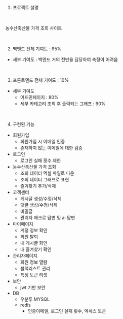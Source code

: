 1. 프로젝트 설명

<br/>

농수산축산물 가격 조회 사이트

<br/>

2. 백엔드 전체 기여도 : 95%
- 세부 기여도 : 백엔드 거의 전반을 담당하여 측정이 어려움

<br/>

3. 프론트엔드 전체 기여도 : 10%
- 세부 기여도
   - 어드민페이지 : 80%
   - 세부 카테고리 조회 후 출력되는 그래프 : 90%

<br/>

4. 구현된 기능
- 회원가입
    - 회원가입 시 이메일 인증
    - 존재하지 않는 이메일에 대한 검증
- 로그인
    - 로그인 실패 횟수 제한
- 농수산축산물 가격 조회
    - 조회 데이터 엑셀 파일로 다운
    - 조회 데이터 그래프로 표현
    - 즐겨찾기 추가/삭제
- 고객센터
    - 게시글 생성/수정/삭제
    - 댓글 생성/수정/삭제
    - 비밀글
    - 관리자 매크로 답변 및 ai 답변
- 마이페이지
    - 계정 정보 확인
    - 회원 탈퇴
    - 내 게시글 화인
    - 내 즐겨찾기 확인
- 관리자페이지
    - 회원 정보 열람
    - 블랙리스트 관리
    - 특정 토큰 리셋
- 보안
    - jwt 기반 보안
- DB
    - 우분투 MYSQL
    - redis
        - 인증이메일, 로그인 실패 횟수, 엑세스 토큰

